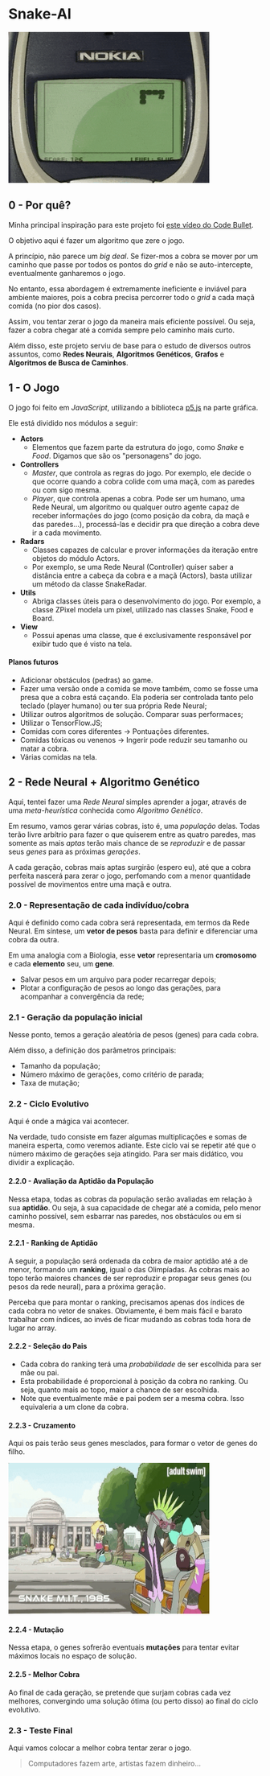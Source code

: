# Snake-AI

<img src='images\snake-nokia.GIF' width='400' height='300' title="snake-nokia"/>

## 0 - Por quê?

Minha principal inspiração para este projeto foi [este vídeo do Code Bullet](https://youtu.be/tjQIO1rqTBE).

O objetivo aqui é fazer um algoritmo que zere o jogo.

A princípio, não parece um *big deal*. Se fizer-mos a cobra se mover por um caminho que passe por todos os pontos do *grid* e não se auto-intercepte, eventualmente ganharemos o jogo.

No entanto, essa abordagem é extremamente ineficiente e inviável para ambiente maiores, pois a cobra precisa percorrer todo o *grid* a cada maçã comida (no pior dos casos).

Assim, vou tentar zerar o jogo da maneira mais eficiente possível. Ou seja, fazer a cobra chegar até a comida sempre pelo caminho mais curto.

Além disso, este projeto serviu de base para o estudo de diversos outros assuntos, como **Redes Neurais**, **Algoritmos Genéticos**,  **Grafos** e **Algoritmos de Busca de Caminhos**.


## 1 - O Jogo

O jogo foi feito em *JavaScript*, utilizando a biblioteca [p5.js](https://p5js.org/) na parte gráfica.

Ele está dividido nos módulos a seguir:
- **Actors**
	- Elementos que fazem parte da estrutura do jogo, como *Snake* e *Food*. Digamos que são os "personagens" do jogo.
- **Controllers**
	- *Master*, que controla as regras do jogo. Por exemplo, ele decide o que ocorre quando a cobra colide com uma maçã, com as paredes ou com sigo mesma.
	- *Player*, que controla apenas a cobra. Pode ser um humano, uma Rede Neural, um algoritmo ou qualquer outro agente capaz de receber informações do jogo (como posição da cobra, da maçã e das paredes...), processá-las e decidir pra que direção a cobra deve ir a cada movimento.
- **Radars**
	- Classes capazes de calcular e prover informações da iteração entre objetos do módulo Actors.
	- Por exemplo, se uma Rede Neural (Controller) quiser saber a distância entre a cabeça da cobra e a maçã (Actors), basta utilizar um método da classe SnakeRadar.
- **Utils**
	- Abriga classes úteis para o desenvolvimento do jogo. Por exemplo, a classe ZPixel modela um pixel, utilizado nas classes Snake, Food e Board.
- **View**
	- Possui apenas uma classe, que é exclusivamente responsável por exibir tudo que é visto na tela.

#### Planos futuros
- Adicionar obstáculos (pedras) ao game.
- Fazer uma versão onde a comida se move também, como se fosse uma presa que a cobra está caçando. Ela poderia ser controlada tanto pelo teclado (player humano) ou ter sua própria Rede Neural;
- Utilizar outros algoritmos de solução. Comparar suas performaces;
- Utilizar o TensorFlow.JS; 
- Comidas com cores diferentes -> Pontuações diferentes.
- Comidas tóxicas ou venenos -> Ingerir pode reduzir seu tamanho ou matar a cobra.
- Várias comidas na tela.


## 2 - Rede Neural + Algoritmo Genético

Aqui, tentei fazer uma *Rede Neural* simples aprender a jogar, através de uma *meta-heurística* conhecida como *Algoritmo Genético*.

Em resumo, vamos gerar várias cobras, isto é, uma *população* delas. Todas terão livre arbítrio para fazer o que quiserem entre as quatro paredes, mas somente as mais *aptas* terão mais chance de se *reproduzir* e de passar seus *genes* para as próximas *gerações*.

A cada geração, cobras mais aptas surgirão (espero eu), até que a cobra perfeita nascerá para zerar o jogo, perfomando com a menor quantidade possível de movimentos entre uma maçã e outra.

### 2.0 - Representação de cada indivíduo/cobra

Aqui é definido como cada cobra será representada, em termos da Rede Neural. Em síntese, um **vetor de pesos** basta para definir e diferenciar uma cobra da outra.

Em uma analogia com a Biologia, esse **vetor** representaria um **cromosomo** e cada **elemento** seu, um **gene**.

- Salvar pesos em um arquivo para poder recarregar depois;
- Plotar a configuração de pesos ao longo das gerações, para acompanhar a convergência da rede;

### 2.1 - Geração da população inicial

Nesse ponto, temos a geração aleatória de pesos (genes) para cada cobra.

Além disso, a definição dos parâmetros principais:
- Tamanho da população;
- Número máximo de gerações, como critério de parada;
- Taxa de mutação;

### 2.2 - Ciclo Evolutivo

Aqui é onde a mágica vai acontecer. 

Na verdade, tudo consiste em fazer algumas multiplicações e somas de maneira esperta, como veremos adiante. Este ciclo vai se repetir até que o número máximo de gerações seja atingido. Para ser mais didático, vou dividir a explicação.

#### 2.2.0 - Avaliação da Aptidão da População

Nessa etapa, todas as cobras da população serão avaliadas em relação à sua **aptidão**. Ou seja, à sua capacidade de chegar até a comida, pelo menor caminho possível, sem esbarrar nas paredes, nos obstáculos ou em si mesma.

#### 2.2.1 - Ranking de Aptidão

A seguir, a população será ordenada da cobra de maior aptidão até a de menor, formando um **ranking**, igual o das Olimpíadas. As cobras mais ao topo terão maiores chances de ser reproduzir e propagar seus genes (ou pesos da rede neural), para a próxima geração.

Perceba que para montar o ranking, precisamos apenas dos índices de cada cobra no vetor de snakes. Obviamente, é bem mais fácil e barato trabalhar com índices, ao invés de ficar mudando as cobras toda hora de lugar no array.

#### 2.2.2 - Seleção do Pais

- Cada cobra do ranking terá uma *probabilidade* de ser escolhida para ser mãe ou pai.
- Esta probabilidade é proporcional à posição da cobra no ranking. Ou seja, quanto mais ao topo, maior a chance de ser escolhida.
- Note que eventualmente mãe e pai podem ser a mesma cobra. Isso equivaleria a um clone da cobra. 
    
#### 2.2.3 - Cruzamento

Aqui os pais terão seus genes mesclados, para formar o vetor de genes do filho.

<img src='images\snake-MIT-1985.GIF' width='400' height='300' title="snake-MIT-1985"/>

#### 2.2.4 - Mutação

Nessa etapa, o genes sofrerão eventuais **mutações** para tentar evitar máximos locais no espaço de solução.

#### 2.2.5 - Melhor Cobra

Ao final de cada geração, se pretende que surjam cobras cada vez melhores, convergindo uma solução ótima (ou perto disso) ao final do ciclo evolutivo.

### 2.3 - Teste Final

Aqui vamos colocar a melhor cobra tentar zerar o jogo.

> Computadores fazem arte, artistas fazem dinheiro...
